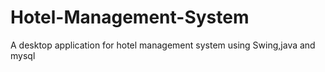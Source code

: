 # Hotel-Management-System
A desktop application for hotel management system using Swing,java and mysql
